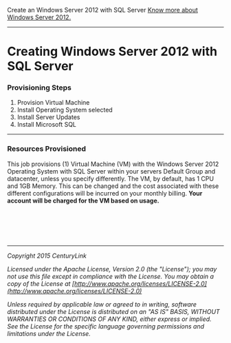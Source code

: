 
Create an Windows Server 2012 with SQL Server [Know more about Windows Server 2012.](http://www.microsoft.com/en-us/server-cloud/products/windows-server-2012-r2/) <br>

___
# Creating Windows Server 2012 with SQL Server



### Provisioning Steps
1. Provision Virtual Machine
2. Install Operating System selected
3. Install Server Updates
4. Install Microsoft SQL

___

### Resources Provisioned
This job provisions (1) Virtual Machine (VM) with the Windows Server 2012 Operating System with SQL Server within your servers Default Group and datacenter, unless you specify differently. The VM, by default, has 1 CPU and 1GB Memory. This can be changed and the cost associated with these different configurations will be incurred on your monthly billing. **Your account will be charged for the VM based on usage.**

<br><br><br><br>

___

*Copyright 2015 CenturyLink*

*Licensed under the Apache License, Version 2.0 (the "License"); you may not use this file except in compliance with the License. You may obtain a copy of the License at [http://www.apache.org/licenses/LICENSE-2.0](http://www.apache.org/licenses/LICENSE-2.0)*

*Unless required by applicable law or agreed to in writing, software distributed under the License is distributed on an "AS IS" BASIS, WITHOUT WARRANTIES OR CONDITIONS OF ANY KIND, either express or implied. See the License for the specific language governing permissions and limitations under the License.*

